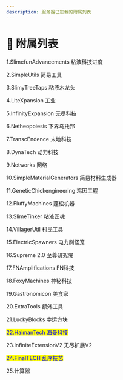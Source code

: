 ```yaml
---
description: 服务器已加载的附属列表
---
```


# 📃 附属列表

1.SlimefunAdvancements 粘液科技进度

2.SimpleUtils 简易工具

3.SlimyTreeTaps 粘液木龙头

4.LiteXpansion 工业

5.InfinityExpansion 无尽科技

6.Netheopoiesis 下界乌托邦

7.TranscEndence 末地科技

8.DynaTech 动力科技

9.Networks 网络

10.SimpleMaterialGenerators 简易材料生成器

11.GeneticChickengineering 鸡因工程

12.FluffyMachines 蓬松机器

13.SlimeTinker 粘液匠魂

14.VillagerUtil 村民工具

15.ElectricSpawners 电力刷怪笼

16.Supreme 2.0 至尊研究院

17.FNAmplifications FN科技

18.FoxyMachines 神秘科技

19.Gastronomicon 美食家

20.ExtraTools 额外工具

21.LuckyBlocks 幸运方块

<mark style="color:blue;">22.HaimanTech 海曼科技</mark>

23.InfiniteExtensionV2 无尽扩展V2

<mark style="color:blue;">24.FinalTECH 乱序技艺</mark>

25.计算器
